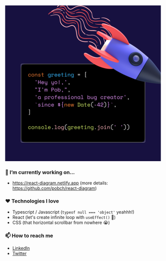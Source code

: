 <p align="center">
  <img alt="Hi, I'm Pob" src="./pob_intro.png" width="512" />
</p>

### 👻 I’m currently working on...
- https://react-diagram.netlify.app (more details: https://github.com/pobch/react-diagram)

### ❤️ Technologies I love
- Typescript / Javascript (`typeof null === 'object'` yeahhh!)
- React (let's create infinite loop with `useEffect()` 🚀)
- CSS (that horizontal scrollbar from nowhere 😭)

### 📫 How to reach me
- [LinkedIn](https://www.linkedin.com/in/pob-ch-b2836baa)
- [Twitter](https://twitter.com/pob_ch)

<!--
**pobch/pobch** is a ✨ _special_ ✨ repository because its `README.md` (this file) appears on your GitHub profile.

Here are some ideas to get you started:

- 🔭 I’m currently working on ...
- 🌱 I’m currently learning ...
- 👯 I’m looking to collaborate on ...
- 🤔 I’m looking for help with ...
- 💬 Ask me about ...
- 📫 How to reach me: ...
- 😄 Pronouns: ...
- ⚡ Fun fact: ...
-->
